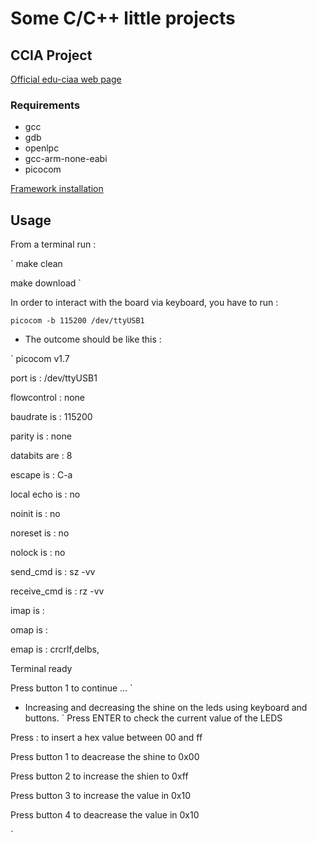 # Some C/C++ little projects

## CCIA Project
[Official  edu-ciaa web page](http://www.proyecto-ciaa.com.ar/)

### Requirements
- gcc
- gdb
- openlpc
- gcc-arm-none-eabi
- picocom 

[ Framework installation ](http://www.proyecto-ciaa.com.ar/devwiki/doku.php?id=desarrollo:firmware:instalacion_sw)

## Usage
From a terminal run :

`
make clean

make download
`

In order to interact with the board via keyboard, you have to run :

`picocom -b 115200 /dev/ttyUSB1`

- The outcome should be like this :

`
picocom v1.7

port is        : /dev/ttyUSB1

flowcontrol    : none

baudrate is    : 115200

parity is      : none

databits are   : 8

escape is      : C-a

local echo is  : no

noinit is      : no

noreset is     : no

nolock is      : no

send_cmd is    : sz -vv

receive_cmd is : rz -vv

imap is        : 

omap is        : 

emap is        : crcrlf,delbs,

Terminal ready

Press button 1 to continue ... 
`
- Increasing and decreasing the shine on the leds using keyboard and buttons.
`
Press ENTER to check the current value of the LEDS

Press : to insert a hex value between 00 and ff

Press button 1 to deacrease the shine to 0x00

Press button 2 to increase the shien to 0xff

Press button 3 to increase the value in 0x10

Press button 4 to deacrease the value in 0x10

`

